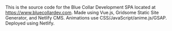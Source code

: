 This is the source code for the Blue Collar Development SPA located at https://www.bluecollardev.com. Made using Vue.js, Gridsome Static Site Generator, and Netlify CMS. Animations use CSS/JavaScript/anime.js/GSAP. Deployed using Netlify.
